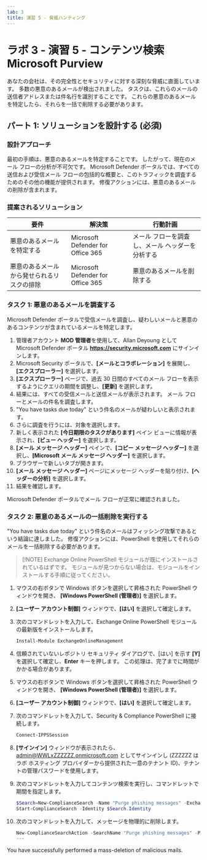 ```yaml
---
lab: 3
title: 演習 5 - 脅威ハンティング
---
```



# ラボ 3 - 演習 5 - コンテンツ検索 Microsoft Purview

あなたの会社は、その完全性とセキュリティに対する深刻な脅威に直面しています。 多数の悪意のあるメールが検出されました。 タスクは、これらのメールの送信者アドレスまたは件名行を識別することです。 これらの悪意のあるメールを特定したら、それらを一括で削除する必要があります。

## パート 1: ソリューションを設計する (必須)

### 設計アプローチ

最初の手順は、悪意のあるメールを特定することです。 したがって、現在のメール フローの分析が不可欠です。 Microsoft Defender ポータルでは、すべての送信および受信メール フローの包括的な概要と、このトラフィックを調査するためのその他の機能が提供されます。 修復アクションには、悪意のあるメールの削除が含まれます。 

### 提案されるソリューション

|要件|解決策|行動計画|
|----|----|----|
|悪意のあるメールを特定する|Microsoft Defender for Office 365|メール フローを調査し、メール ヘッダーを分析する|
|悪意のあるメールから発せられるリスクの排除|Microsoft Defender for Office 365|悪意のあるメールを削除する|

### タスク 1: 悪意のあるメールを調査する

Microsoft Defender ポータルで受信メールを調査し、疑わしいメールと悪意のあるコンテンツが含まれているメールを特定します。

1. 管理者アカウント **MOD 管理者**を使用して、Allan Deyoung として Microsoft Defender ポータル **https://security.microsoft.com** にサインインします。
1. Microsoft Security ポータルで、**[メールとコラボレーション]** を展開し、**[エクスプローラー]** を選択します。
1. **[エクスプローラー]** ページで、過去 30 日間のすべてのメール フローを表示するようにクエリの期間を調整し、**[更新]** を選択します。
1. 結果には、すべての受信メールと送信メールが表示されます。 メール フローとメールの件名を調査します。
1. "You have tasks due today" という件名のメールが疑わしいと表示されます。
1. さらに調査を行うには、対象を選択します。
1. 新しく表示された **[今日期限のタスクがあります]** ペイン ビューに情報が表示され、**[ビュー ヘッダー]** を選択します。
1. **[メール メッセージ ヘッダー]** ペインで、**[コピー メッセージ ヘッダー]** を選択し、**[Microsoft メール メッセージ ヘッダー]** を選択します。
1. ブラウザーで新しいタブが開きます。
1. **[メール メッセージ ヘッダー]** ページにメッセージ ヘッダーを貼り付け、**[ヘッダーの分析]** を選択します。
1. 結果を確認します。

Microsoft Defender ポータルでメール フローが正常に確認されました。

### タスク 2: 悪意のあるメールの一括削除を実行する

"You have tasks due today" という件名のメールはフィッシング攻撃であるという結論に達しました。 修復アクションには、PowerShell を使用してそれらのメールを一括削除する必要があります。

>[!NOTE] Exchange Online PowerShell モジュールが既にインストールされているはずです。 モジュールが見つからない場合は、モジュールをインストールする手順に従ってください。

1. マウスの右ボタンで Windows ボタンを選択して昇格された PowerShell ウィンドウを開き、 **[Windows PowerShell (管理者)]** を選択します。
1. **[ユーザー アカウント制御]** ウィンドウで、**[はい]** を選択して確定します。
1. 次のコマンドレットを入力して、Exchange Online PowerShell モジュールの最新版をインストールします。

    ```powershell
    Install-Module ExchangeOnlineManagement
    ```
1. 信頼されていないレポジトリ セキュリティ ダイアログで、[はい] を示す **[Y]** を選択して確定し、**Enter** キーを押します。  この処理は、完了までに時間がかかる場合があります。
1. マウスの右ボタンで Windows ボタンを選択して昇格された PowerShell ウィンドウを開き、 **[Windows PowerShell (管理者)]** を選択します。
1. **[ユーザー アカウント制御]** ウィンドウで、**[はい]** を選択して確定します。
1. 次のコマンドレットを入力して、Security & Compliance PowerShell に接続します。

    ```powershell
    Connect-IPPSSession
    ```

1. **[サインイン]** ウィンドウが表示されたら、admin@WWLxZZZZZZ.onmicrosoft.com としてサインインし (ZZZZZZ はラボ ホスティング プロバイダーから提供された一意のテナント ID)、テナントの管理パスワードを使用します。
1. 次のコマンドレットを入力してコンテンツ検索を実行し、コマンドレットで期間を指定します。

    ```powershell
    $Search=New-ComplianceSearch -Name "Purge phishing messages" -ExchangeLocation All -ContentMatchQuery '(Received:mm/dd/yyyy..mm/dd/yyyy) AND (Subject:"You have tasks due today")'
    Start-ComplianceSearch -Identity $Search.Identity
    ```
1. 次のコマンドレットを入力して、メッセージを物理的に削除します。

    ```powershell
    New-ComplianceSearchAction -SearchName "Purge phishing messages" -Purge -PurgeType HardDelete
    ---
You have successfully performed a mass-deletion of malicious mails.
